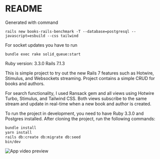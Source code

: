 # README

Generated with command

`rails new books-rails-benchmark -T --database=postgresql --javascript=esbuild --css tailwind`

For socket updates you have to run

`bundle exec rake solid_queue:start`

Ruby version: 3.3.0
Rails 7.1.3

This is simple project to try out the new Rails 7 features such as Hotwire, Stimulus, and Websockets streaming. Project contains a simple CRUD for books and authors.

For search functionality, I used Ransack gem and all views using Hotwire Turbo, Stimulus, and Tailwind CSS. Both views subscribe to the same stream and update in real-time when a new book and author is created.

To run the project in development, you need to have Ruby 3.3.0 and Postgres installed. After cloning the project, run the following commands:

```bash
bundle install
yarn install
rails db:create db:migrate db:seed
bin/dev
```

![App video preview](https://drive.google.com/file/d/1z9-7YMsaatWJRzuWWtfXcaIGVuQcLLr9/view?usp=sharing)
